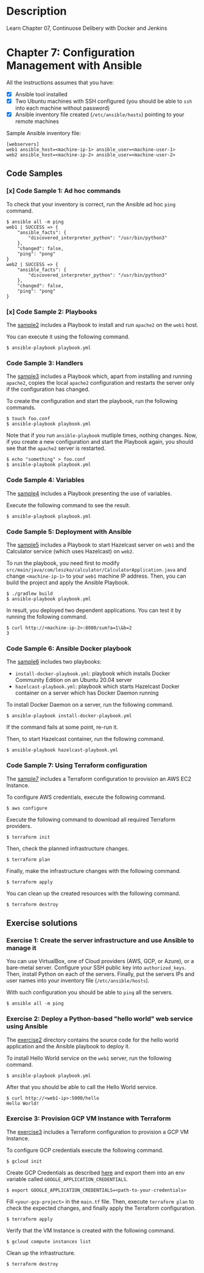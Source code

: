 # Description

Learn Chapter 07, Continuose Delibery with Docker and  Jenkins

# Chapter 7: Configuration Management with Ansible

All the instructions assumes that you have:
* [x] Ansible tool installed
* [x] Two Ubuntu machines with SSH configured (you should be able to `ssh` into each machine without password)
* [x] Ansible inventory file created (`/etc/ansible/hosts`) pointing to your remote machines

Sample Ansible inventory file:

	[webservers]
	web1 ansible_host=<machine-ip-1> ansible_user=<machine-user-1>
	web2 ansible_host=<machine-ip-2> ansible_user=<machine-user-2>

## Code Samples

### [x] Code Sample 1: Ad hoc commands

To check that your inventory is correct, run the Ansible ad hoc `ping` command.

	$ ansible all -m ping
	web1 | SUCCESS => {
	    "ansible_facts": {
	        "discovered_interpreter_python": "/usr/bin/python3"
	    },
	    "changed": false,
	    "ping": "pong"
	}
	web2 | SUCCESS => {
	    "ansible_facts": {
	        "discovered_interpreter_python": "/usr/bin/python3"
	    },
	    "changed": false,
	    "ping": "pong"
	}

### [x] Code Sample 2: Playbooks

The [sample2](sample2) includes a Playbook to install and run `apache2` on the `web1` host.

You can execute it using the following command.

	$ ansible-playbook playbook.yml

### Code Sample 3: Handlers

The [sample3](sample3) includes a Playbook which, apart from installing and running `apache2`, copies the local `apache2` configuration and restarts the server only if the configuration has changed.

To create the configuration and start the playbook, run the following commands.

	$ touch foo.conf
	$ ansible-playbook playbook.yml

Note that if you run `ansible-playbook` mutliple times, nothing changes. Now, if you create a new configuration and start the Playbook again, you should see that the `apache2` server is restarted.

	$ echo "something" > foo.conf
	$ ansible-playbook playbook.yml

### Code Sample 4: Variables

The [sample4](sample4) includes a Playbook presenting the use of variables.

Execute the following command to see the result.

	$ ansible-playbook playbook.yml

### Code Sample 5: Deployment with Ansible

The [sample5](sample5) includes a Playbook to start Hazelcast server on `web1` and the Calculator service (which uses Hazelcast) on `web2`.

To run the playbook, you need first to modify `src/main/java/com/leszko/calculator/CalculatorApplication.java` and change `<machine-ip-1>` to your `web1` machine IP address. Then, you can build the project and apply the Ansible Playbook.

	$ ./gradlew build
	$ ansible-playbook playbook.yml

In result, you deployed two dependent applications. You can test it by running the following command.

	$ curl http://<machine-ip-2>:8080/sum?a=1\&b=2
	3

### Code Sample 6: Ansible Docker playbook

The [sample6](sample6) includes two playbooks:
 * `install-docker-playbook.yml`: playbook which installs Docker Community Edition on an Ubuntu 20.04 server
 * `hazelcast-playbook.yml`: playbook which starts Hazelcast Docker container on a server which has Docker Daemon running

 To install Docker Daemon on a server, run the following command.

	$ ansible-playbook install-docker-playbook.yml

If the command fails at some point, re-run it.

Then, to start Hazelcast container, run the following command.

	$ ansible-playbook hazelcast-playbook.yml

### Code Sample 7: Using Terraform configuration

The [sample7](sample7) includes a Terraform configuration to provision an AWS EC2 Instance.

To configure AWS credentials, execute the following command.

	$ aws configure

Execute the following command to download all required Terraform providers.

	$ terraform init

Then, check the planned infrastructure changes.

	$ terraform plan

Finally, make the infrastructure changes with the following command.

	$ terraform apply

You can clean up the created resources with the following command.

	$ terraform destroy

## Exercise solutions

### Exercise 1: Create the server infrastructure and use Ansible to manage it

You can use VirtualBox, one of Cloud providers (AWS, GCP, or Azure), or a bare-metal server. Configure your SSH public key into `authorized_keys`. Then, install Python on each of the servers. Finally, put the servers IPs and user names into your inventory file (`/etc/ansible/hosts`).

With such configuration you should be able to `ping` all the servers.

	$ ansible all -m ping

### Exercise 2: Deploy a Python-based "hello world" web service using Ansible

The [exercise2](exercise2) directory contains the source code for the hello world application and the Ansible playbook to deploy it.

To install Hello World service on the `web1` server, run the following command.

	$ ansible-playbook playbook.yml

After that you should be able to call the Hello World service.

	$ curl http://<web1-ip>:5000/hello
	Hello World!

### Exercise 3: Provision GCP VM Instance with Terraform

The [exercise3](exercise3) includes a Terraform configuration to provision a GCP VM Instance.

To configure GCP credentials execute the following command.

	$ gcloud init

Create GCP Credentials as described [here](https://console.cloud.google.com/iam-admin/serviceaccounts) and export them into an env variable called `GOOGLE_APPLICATION_CREDENTIALS`.

	$ export GOOGLE_APPLICATION_CREDENTIALS=<path-to-your-credentials>

Fill `<your-gcp-project>` in the `main.tf` file. Then, execute `terraform plan` to check the expected changes, and finally apply the Terraform configuration.

	$ terraform apply

Verify that the VM Instance is created with the following command.

	$ gcloud compute instances list

Clean up the infrastructure.

	$ terraform destroy
